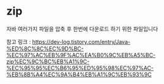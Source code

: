 # zip

자바 여러가지 파일을 압축 후 한번에 다운로드 하기 위한 파일입니다

참고 링크 : 
https://dev-log.tistory.com/entry/Java-%ED%8C%8C%EC%9D%BC-%EC%97%AC%EB%9F%AC%EA%B0%9C%EB%A5%BC-zip%EC%9C%BC%EB%A1%9C-%EC%95%95%EC%B6%95%ED%95%98%EC%97%AC-%EB%8B%A4%EC%9A%B4%EB%A1%9C%EB%93%9C
